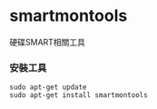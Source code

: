 # smartmontools
硬碟SMART相關工具

### 安裝工具
```
sudo apt-get update
sudo apt-get install smartmontools
```

